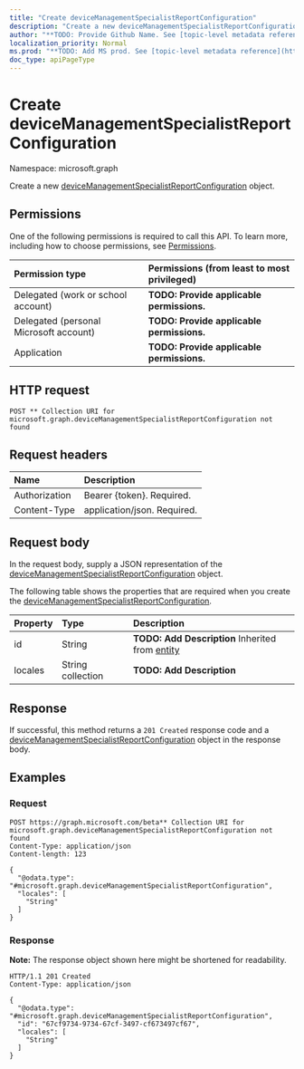 ```yaml
---
title: "Create deviceManagementSpecialistReportConfiguration"
description: "Create a new deviceManagementSpecialistReportConfiguration object."
author: "**TODO: Provide Github Name. See [topic-level metadata reference](https://msgo.azurewebsites.net/add/document/guidelines/metadata.html#topic-level-metadata)**"
localization_priority: Normal
ms.prod: "**TODO: Add MS prod. See [topic-level metadata reference](https://msgo.azurewebsites.net/add/document/guidelines/metadata.html#topic-level-metadata)**"
doc_type: apiPageType
---
```


# Create deviceManagementSpecialistReportConfiguration
Namespace: microsoft.graph

Create a new [deviceManagementSpecialistReportConfiguration](../resources/intune-devicemanagementspecialistreportconfiguration.md) object.

## Permissions
One of the following permissions is required to call this API. To learn more, including how to choose permissions, see [Permissions](/graph/permissions-reference).

|Permission type|Permissions (from least to most privileged)|
|:---|:---|
|Delegated (work or school account)|**TODO: Provide applicable permissions.**|
|Delegated (personal Microsoft account)|**TODO: Provide applicable permissions.**|
|Application|**TODO: Provide applicable permissions.**|

## HTTP request

<!-- {
  "blockType": "ignored"
}
-->
``` http
POST ** Collection URI for microsoft.graph.deviceManagementSpecialistReportConfiguration not found
```

## Request headers
|Name|Description|
|:---|:---|
|Authorization|Bearer {token}. Required.|
|Content-Type|application/json. Required.|

## Request body
In the request body, supply a JSON representation of the [deviceManagementSpecialistReportConfiguration](../resources/intune-devicemanagementspecialistreportconfiguration.md) object.

The following table shows the properties that are required when you create the [deviceManagementSpecialistReportConfiguration](../resources/intune-devicemanagementspecialistreportconfiguration.md).

|Property|Type|Description|
|:---|:---|:---|
|id|String|**TODO: Add Description** Inherited from [entity](../resources/entity.md)|
|locales|String collection|**TODO: Add Description**|



## Response

If successful, this method returns a `201 Created` response code and a [deviceManagementSpecialistReportConfiguration](../resources/intune-devicemanagementspecialistreportconfiguration.md) object in the response body.

## Examples

### Request
<!-- {
  "blockType": "request",
  "name": "create_devicemanagementspecialistreportconfiguration_from_"
}
-->
``` http
POST https://graph.microsoft.com/beta** Collection URI for microsoft.graph.deviceManagementSpecialistReportConfiguration not found
Content-Type: application/json
Content-length: 123

{
  "@odata.type": "#microsoft.graph.deviceManagementSpecialistReportConfiguration",
  "locales": [
    "String"
  ]
}
```


### Response
**Note:** The response object shown here might be shortened for readability.
<!-- {
  "blockType": "response",
  "truncated": true,
  "@odata.type": "microsoft.graph.deviceManagementSpecialistReportConfiguration"
}
-->
``` http
HTTP/1.1 201 Created
Content-Type: application/json

{
  "@odata.type": "#microsoft.graph.deviceManagementSpecialistReportConfiguration",
  "id": "67cf9734-9734-67cf-3497-cf673497cf67",
  "locales": [
    "String"
  ]
}
```

